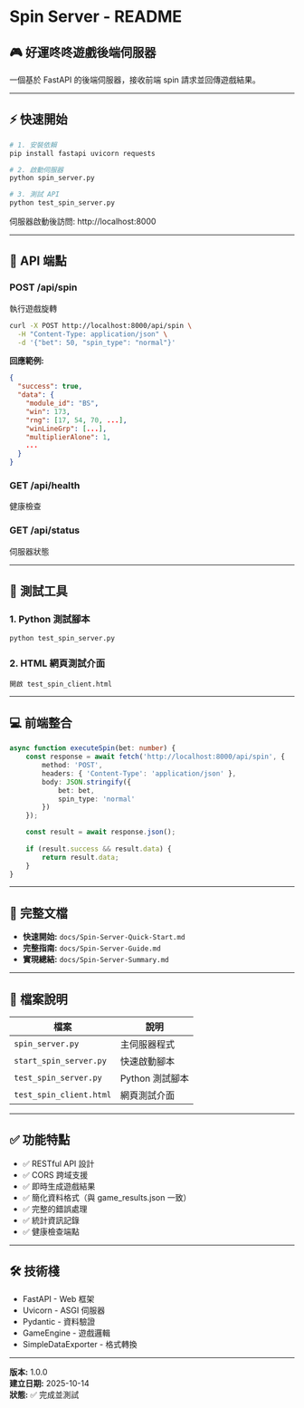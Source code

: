 # Spin Server - README

## 🎮 好運咚咚遊戲後端伺服器

一個基於 FastAPI 的後端伺服器，接收前端 spin 請求並回傳遊戲結果。

---

## ⚡ 快速開始

```bash
# 1. 安裝依賴
pip install fastapi uvicorn requests

# 2. 啟動伺服器
python spin_server.py

# 3. 測試 API
python test_spin_server.py
```

伺服器啟動後訪問: http://localhost:8000

---

## 📡 API 端點

### POST /api/spin
執行遊戲旋轉

```bash
curl -X POST http://localhost:8000/api/spin \
  -H "Content-Type: application/json" \
  -d '{"bet": 50, "spin_type": "normal"}'
```

**回應範例:**
```json
{
  "success": true,
  "data": {
    "module_id": "BS",
    "win": 173,
    "rng": [17, 54, 70, ...],
    "winLineGrp": [...],
    "multiplierAlone": 1,
    ...
  }
}
```

### GET /api/health
健康檢查

### GET /api/status
伺服器狀態

---

## 🧪 測試工具

### 1. Python 測試腳本
```bash
python test_spin_server.py
```

### 2. HTML 網頁測試介面
```
開啟 test_spin_client.html
```

---

## 💻 前端整合

```typescript
async function executeSpin(bet: number) {
    const response = await fetch('http://localhost:8000/api/spin', {
        method: 'POST',
        headers: { 'Content-Type': 'application/json' },
        body: JSON.stringify({
            bet: bet,
            spin_type: 'normal'
        })
    });

    const result = await response.json();
    
    if (result.success && result.data) {
        return result.data;
    }
}
```

---

## 📖 完整文檔

- **快速開始:** `docs/Spin-Server-Quick-Start.md`
- **完整指南:** `docs/Spin-Server-Guide.md`
- **實現總結:** `docs/Spin-Server-Summary.md`

---

## 📁 檔案說明

| 檔案 | 說明 |
|------|------|
| `spin_server.py` | 主伺服器程式 |
| `start_spin_server.py` | 快速啟動腳本 |
| `test_spin_server.py` | Python 測試腳本 |
| `test_spin_client.html` | 網頁測試介面 |

---

## ✅ 功能特點

- ✅ RESTful API 設計
- ✅ CORS 跨域支援
- ✅ 即時生成遊戲結果
- ✅ 簡化資料格式（與 game_results.json 一致）
- ✅ 完整的錯誤處理
- ✅ 統計資訊記錄
- ✅ 健康檢查端點

---

## 🛠️ 技術棧

- FastAPI - Web 框架
- Uvicorn - ASGI 伺服器
- Pydantic - 資料驗證
- GameEngine - 遊戲邏輯
- SimpleDataExporter - 格式轉換

---

**版本:** 1.0.0  
**建立日期:** 2025-10-14  
**狀態:** ✅ 完成並測試
